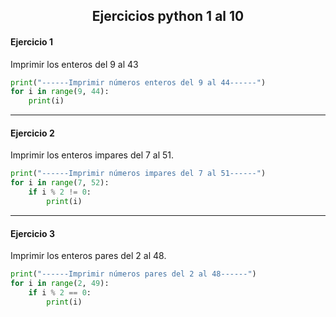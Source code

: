 ## <html><H2 align="center"> Ejercicios python 1 al 10 </H2></html>
#### Ejercicio 1
Imprimir los enteros del 9 al 43
```Python
print("------Imprimir números enteros del 9 al 44------")
for i in range(9, 44):
    print(i)
```
---
#### Ejercicio 2
Imprimir los enteros impares del 7 al 51.
```Python
print("------Imprimir números impares del 7 al 51------")
for i in range(7, 52):
    if i % 2 != 0:
        print(i)
```
---
#### Ejercicio 3
Imprimir los enteros pares del 2 al 48.
```Python
print("------Imprimir números pares del 2 al 48------")
for i in range(2, 49):
    if i % 2 == 0:
        print(i)
```
